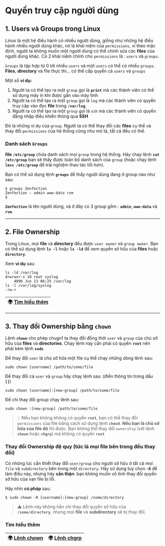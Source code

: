# Quyền truy cập người dùng

## 1. Users và Groups trong Linux

Linux là một hệ điều hành có nhiều người dùng, giống như những hệ điều hành nhiều người dùng khác, nó là khái niệm của `permissions`, vì theo mặc định, người ta không muốn một người dùng có thể chỉnh sửa các **files** của người dùng khác. Có 2 khái niệm chính cho `permissions` là : `users` và `groups`.

`Groups` là tập hợp từ 0 tới nhiều `users` và một `users` có thể có nhiều `groups`. **Files**, **directory** và file thực thi... có thể cấp quyền cả `users` và `groups`

Một số **ví dụ:**

1. Người ta có thể tạo ra một `group` gọi là **`print`** mà các thành viên có thể sử dụng máy in khi được gắn vào máy tính
2. Người ta có thể tạo ra một `group` gọi là `log` mà các thành viên có quyền truy cập vào đọc **file** trong **``/var/log``**.
3. Người ra có thể tạo ra một `group` gọi là `ssh` mà các thành viên có quyền đăng nhập điều khiển thông qua **SSH**

Đó là những ví dụ của `group`. Người ta có thể thay đổi các **files** cụ thể và thay đổi `permissions` của hệ thống cũng như mô tả, tất cả đều có thể.

### Danh sách `Groups`

**file** **``/etc/group``** chứa danh sách mọi `group` trong hệ thống. Hãy chạy lệnh **`cat /etc/group`** bạn sẽ thấy được toàn bộ danh sách của `group` (hoặc chạy lệnh **`less /etc/group`** để trãi nghiệm thao tác tốt hơn).

Bạn có thể sử dụng lệnh **`groups`** để thấy người dùng đang ở group nào như sau:

```shell
$ groups Zenfection
Zenfection : admin www-data rvm
$
```

**`Zenfection`** là tên người dùng, và ở đây có 3 group gồm : **`admin`**, **`www-data`** và **`rvm`**.

---

## 2. File Ownership

Trong Linux, mọi **file** và **directory** đều được `user owner` và `group owner`. Bạn có thể sử dụng lệnh **`ls -l`** hoặc **`ls -ld`** để xem quyền sở hữu của **files** hoặc **`directory`**.

Xem **ví dụ** sau:

```shell
ls -ld /var/log
drwrwxr-x 10 root syslog
    4096 Jun 13 06:25 /var/log
ls -l /var/log/syslog
-rw-r
```

| 🌍 [Tìm hiểu thêm](https://wiki.archlinux.org/index.php/File_permissions_and_attributes) |
| ---------------------------------------------------------------------------------------- |

---

## 3. Thay đổi Ownership bằng **`chown`**

Lệnh **`chown`** cho phép chugn1 ta thay đổi đồng thời `user` và `group` của chủ sỡ hữu của **files** và **directories**. Chạy lệnh này cần phải có quyền **`root`** nên phải kèm lệnh **`sudo`**

Để thay đổi `user` là chủ sỡ hữa một file cụ thể chạy những dòng lênh sau: 

```shell
sudo chown [username] /path/to/some/file
```

Để thay đổi cả `user` và `group` hãy chạy lệnh sau: (điền thông tin trong dấu **`[]`**)

```shell
sudo chown [username]:[new-group] /path/to/some/file
```

Để chỉ thay đổi group chạy lênh sau:

```shell
sudo chown :[new-group] /path/to/some/file 
```

> 💡 Nếu bạn không không có quyền **`root`**, bạn có thể thay đổi `permissions` của file bằng cách sử dụng lệnh **`chmod`**. **Nếu bạn là chủ sở hữa của file đó** thì được. Bạn không thể thay đổi `ownership` (với lệnh **`chown`** hoặc **`chgrp`**) mà không có quyền **`root`**

### Thay đổi Ownership đệ quy (tức là mọi file bên trong đều thay đổi)

Có những lúc cần thiết thay đổi `user/group` cho người sở hữu ở tất cả mọi `file` và `subdirectory` bên trong một `directory`. Hãy sử dụng tuỳ chọn **`-R`** để làm điều này, nhưng hãy **cẩn thận**: bạn không muốn vô tình thay đổi quyền sỡ hữu của vạn file bị lỗi.

Hãy nhìn **cú pháp** sau:

```shell
$ sudo chown -R [username]:[new-group] /some/directory
```

> ⚠️ Lệnh này không hẳn chỉ thay đổi quyền sở hữu của **``/some/directory``**, nhưng mọi **file** và **subdirectory** sẽ bị thay đổi.

### Tìm hiểu thêm

| 🌍 [Lệnh chown](https://www.man7.org/linux/man-pages/man1/chown.1.html) | 🌍 [Lệnh chgrp](https://man7.org/linux/man-pages/man1/chgrp.1.html) |
| ----------------------------------------------------------------------- | ------------------------------------------------------------------- |
